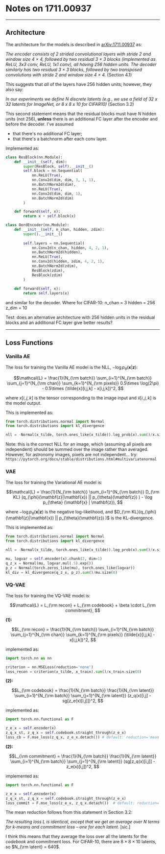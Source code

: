 # Notes on 1711.00937

---

## Architecture

The architecture for the models is described in [arXiv:1711.00937](https://arxiv.org/pdf/1711.00937) as: 

*The encoder consists of 2 strided convolutional layers with stride 2 and window size 4 × 4, followed by two residual
3 × 3 blocks (implemented as ReLU, 3x3 conv, ReLU, 1x1 conv), all having 256 hidden units. The
decoder similarly has two residual 3 × 3 blocks, followed by two transposed convolutions with stride
2 and window size 4 × 4.* 
(Section 4.1)

This suggests that *all* of the layers have 256 hidden units; however, they also say:

*In our experiments we define N discrete latents (e.g., we use a field of 32 x 32 latents for ImageNet,
or 8 x 8 x 10 for CIFAR10)*
(Section 3.2)

This second statement means that the residual blocks must have *N* hidden units (not 256), **unless** there is an additional FC layer after the encoder and before the decoder. I've assumed 

 * that there's no additional FC layer;
 * that there's a batchnorm after each conv layer.

Implemented as:

```python
class ResBlock(nn.Module):
    def __init__(self, dim):
        super(ResBlock, self).__init__()
        self.block = nn.Sequential(
            nn.ReLU(True),
            nn.Conv2d(dim, dim, 3, 1, 1),
            nn.BatchNorm2d(dim),
            nn.ReLU(True),
            nn.Conv2d(dim, dim, 1),
            nn.BatchNorm2d(dim)
        )

    def forward(self, x):
        return x + self.block(x)

class OordEncoder(nn.Module):
    def __init__(self, n_chan, hidden, zdim):
        super().__init__()
        
        self.layers = nn.Sequential(
            nn.Conv2d(n_chan, hidden, 4, 2, 1),
            nn.BatchNorm2d(hidden),
            nn.ReLU(True),
            nn.Conv2d(hidden, zdim, 4, 2, 1),
            nn.BatchNorm2d(zdim),
            ResBlock(zdim),
            ResBlock(zdim)
        )
        
    def forward(self, x):
        return self.layers(x)
```

and similar for the decoder. Where for CIFAR-10:
n_chan = 3
hidden = 256
z_dim  = 10

Test: does an alternative architecture with 256 hidden units in the residual blocks and an additional FC layer give better results?

---

## Loss Functions

### Vanilla AE

The loss for training the Vanilla AE model is the NLL, $- \log p_{\theta} (\mathbf{x} | \mathbf{z})$:

$$\mathcal{L} = \frac{1}{N_{\rm batch}} \sum_{i=1}^{N_{\rm batch}} \sum_{j=1}^{N_{\rm chan}} \sum_{k=1}^{N_{\rm pixels}} 0.5\times \log(2\pi) - 0.5\times (\tilde{x}[i,j,k] - x[i,j,k])^2,
$$

where $x[i,j,k]$ is the tensor corresponding to the image input and $\tilde{x}[i,j,k]$ is the model output.

This is implemented as:

```python
from torch.distributions.normal import Normal
from torch.distributions import kl_divergence

nll = -Normal(x_tilde, torch.ones_like(x_tilde)).log_prob(x).sum()/x.size(0)
```

Note: this is the correct NLL for an image, which (assuming all pixels are independent) should be summed over the image rather than averaged. However, for astronomy images, pixels are not independent... try: `https://pytorch.org/docs/stable/distributions.html#multivariatenormal`

### VAE

The loss for training the Variational AE model is:

$$\mathcal{L} = \frac{1}{N_{\rm batch}} \sum_{i=1}^{N_{\rm batch}} D_{\rm KL} (q_{\phi}(\mathbf{z}|\mathbf{x}) || p_{\theta}(\mathbf{z}) ) - \log p_{\theta} (\mathbf{x} | \mathbf{z}),
$$

where $- \log p_{\theta} (\mathbf{x} | \mathbf{z})$ is the negative log-likelihood, and $D_{\rm KL}(q_{\phi}(\mathbf{z}|\mathbf{x}) || p_{\theta}(\mathbf{z}) )$ is the KL-divergence.

This is implemented as:

```python
from torch.distributions.normal import Normal
from torch.distributions import kl_divergence

nll = -Normal(x_tilde, torch.ones_like(x_tilde)).log_prob(x).sum()/x.size(0)

mu, logvar = self.encoder(x).chunk(2, dim=1)
q_z_x = Normal(mu, logvar.mul(.5).exp())
p_z = Normal(torch.zeros_like(mu), torch.ones_like(logvar))
kl_div = kl_divergence(q_z_x, p_z).sum()/mu.size(0)

```

### VQ-VAE

The loss for training the  VQ-VAE model is:

$$\mathcal{L} = L_{\rm recon} + L_{\rm codebook} + \beta \cdot L_{\rm commitment},
$$

**(1):**

$$L_{\rm recon} = \frac{1}{N_{\rm batch}} \sum_{i=1}^{N_{\rm batch}} \sum_{j=1}^{N_{\rm chan}} \sum_{k=1}^{N_{\rm pixels}} (\tilde{x}[i,j,k] - x[i,j,k])^2,
$$

implemented as:

```python
import torch.nn as nn

criterion = nn.MSELoss(reduction='none')
loss_recon = criterion(x_tilde, x_train).sum()/x_train.size(0)
```

**(2):**

$$L_{\rm codebook} = \frac{1}{N_{\rm batch}} \frac{1}{N_{\rm latent}} \sum_{i=1}^{N_{\rm batch}} \sum_{j=1}^{N_{\rm latent}} (z_q(x)[i,j] - sg[z_e(x)[i,j]])^2,
$$

implemented as:

```python
import torch.nn.functional as F

z_e_x = self.encoder(x)
z_q_x_st, z_q_x = self.codebook.straight_through(z_e_x)
loss_cb = F.mse_loss(z_q_x, z_e_x.detach()) # default: reduction='mean'
```

**(2):**

$$L_{\rm commitment} = \frac{1}{N_{\rm batch}} \frac{1}{N_{\rm latent}} \sum_{i=1}^{N_{\rm batch}} \sum_{j=1}^{N_{\rm latent}} (sg[z_q(x)[i,j]] - z_e(x)[i,j])^2,
$$

implemented as:

```python
import torch.nn.functional as F

z_e_x = self.encoder(x)
z_q_x_st, z_q_x = self.codebook.straight_through(z_e_x)
loss_commit = F.mse_loss(z_e_x, z_q_x.detach())  # default: reduction='mean'
```

The mean reduction follows from this statement in Section 3.2:

*The resulting loss L is identical, except that we get an average over N
terms for k-means and commitment loss – one for each latent.* [sic.]

I think this means that they average the loss over all the latents for the *codebook* and commitment loss. For CIFAR-10, there are $8\times 8\times 10$ latents, so $N_{\rm latent} = 640$.
